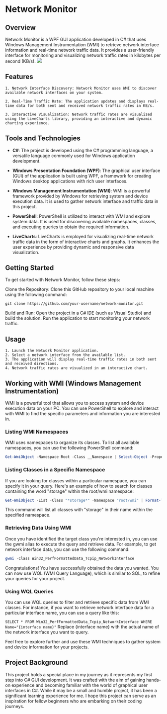# Network Monitor
## Overview
Network Monitor is a WPF GUI application developed in C# that uses Windows Management Instrumentation (WMI) to retrieve network interface information and real-time network traffic data. It provides a user-friendly interface for monitoring and visualizing network traffic rates in kilobytes per second (KB/s).
![](https://hackmd.io/_uploads/ByUp8utJp.gif)

## Features

	1. Network Interface Discovery: Network Monitor uses WMI to discover available network interfaces on your system.

	2. Real-Time Traffic Rate: The application updates and displays real-time data for both sent and received network traffic rates in KB/s.

	3. Interactive Visualization: Network traffic rates are visualized using the LiveCharts library, providing an interactive and dynamic charting experience.

## Tools and Technologies

* **C#**: The project is developed using the C# programming language, a versatile language commonly used for Windows application development.

* **Windows Presentation Foundation (WPF)**: The graphical user interface (GUI) of the application is built using WPF, a framework for creating Windows desktop applications with rich user interfaces.

* **Windows Management Instrumentation (WMI)**: WMI is a powerful framework provided by Windows for retrieving system and device execution data. It is used to gather network interface and traffic data in this project.

* **PowerShell**: PowerShell is utilized to interact with WMI and explore system data. It is used for discovering available namespaces, classes, and executing queries to obtain the required information.

* **LiveCharts**: LiveCharts is employed for visualizing real-time network traffic data in the form of interactive charts and graphs. It enhances the user experience by providing dynamic and responsive data visualization.

## Getting Started
To get started with Network Monitor, follow these steps:

Clone the Repository: Clone this GitHub repository to your local machine using the following command:
```shell
git clone https://github.com/your-username/network-monitor.git
```

Build and Run: Open the project in a C# IDE (such as Visual Studio) and build the solution. Run the application to start monitoring your network traffic.

## Usage
	1. Launch the Network Monitor application.
	2. Select a network interface from the available list.
	3. The application will display real-time traffic rates in both sent and received directions.
	4. Network traffic rates are visualized in an interactive chart.


## Working with WMI (Windows Management Instrumentation)

WMI is a powerful tool that allows you to access system and device execution data on your PC. You can use PowerShell to explore and interact with WMI to find the specific parameters and information you are interested in.

### Listing WMI Namespaces

WMI uses namespaces to organize its classes. To list all available namespaces, you can use the following PowerShell command:

```powershell
Get-WmiObject -Namespace Root -Class __Namespace | Select-Object -Property Name
```


### Listing Classes in a Specific Namespace
If you are looking for classes within a particular namespace, you can specify it in your query. Here's an example of how to search for classes containing the word "storage" within the root/wmi namespace:

```powershell
Get-WmiObject -List -Class "*storage*" -Namespace "root/wmi" | Format-Table -AutoSize
```
This command will list all classes with "storage" in their name within the specified namespace.

### Retrieving Data Using WMI
Once you have identified the target class you're interested in, you can use the gwmi alias to execute the query and retrieve data. For example, to get network interface data, you can use the following command:

```powershell
gwmi -Class Win32_PerfFormattedData_Tcpip_NetworkInterface
```

Congratulations! You have successfully obtained the data you wanted. You can now use WQL (WMI Query Language), which is similar to SQL, to refine your queries for your project.

### Using WQL Queries
You can use WQL queries to filter and retrieve specific data from WMI classes. For instance, if you want to retrieve network interface data for a particular interface name, you can use a query like this:


`SELECT * FROM Win32_PerfFormattedData_Tcpip_NetworkInterface WHERE Name="{interface name}"`
Replace {interface name} with the actual name of the network interface you want to query.

Feel free to explore further and use these WMI techniques to gather system and device information for your projects.

## Project Background

This project holds a special place in my journey as it represents my first step into C# GUI development. It was crafted with the aim of gaining hands-on experience and becoming familiar with the world of graphical user interfaces in C#. While it may be a small and humble project, it has been a significant learning experience for me.
I hope this project can serve as an inspiration for fellow beginners who are embarking on their coding journeys.




	